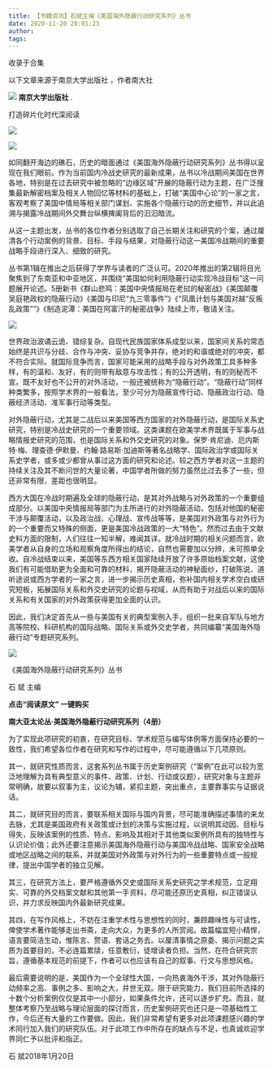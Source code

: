 ```yaml
---
title: 【书籍资讯】石斌主编《美国海外隐蔽行动研究系列》丛书
date: 2020-11-20 20:01:23
author: 
tags: 
---
```



收录于合集

以下文章来源于南京大学出版社 ，作者南大社

![](/images/1779/2.png) **南京大学出版社** .

打造碎片化时代深阅读

![](/images/1779/3.jpeg)

![](/images/1779/4.jpeg)

  

如同翻开海边的礁石，历史的暗面通过《美国海外隐蔽行动研究系列》丛书得以呈现在我们眼前。作为当前国内冷战史研究的最新成果，丛书以冷战期间美国在世界各地，特别是在过去研究中被忽略的“边缘区域”开展的隐蔽行动为主题，在广泛搜集最新解密档案及相关人物回忆等材料的基础上，打破“美国中心论”的一家之言，客观考察了美国中情局等相关部门谋划、实施各个隐蔽行动的历史细节，并以此追溯与揭露冷战期间外交舞台纵横捭阖背后的汩汩暗流。  

  

从这一主题出发，丛书的各位作者分别选取了自己长期关注和研究的个案，通过厘清各个行动案例的背景、目标、手段与结果，对隐蔽行动这一美国冷战期间的重要战略手段进行深入、细致的研究。

  

丛书第1辑在推出之后获得了学界与读者的广泛认可。2020年推出的第2辑将目光聚焦到了东南亚和中亚地区，并围绕“美国如何利用隐蔽行动实现冷战目标”这一问题展开论述。5册新书《群山悲鸣：美国中央情报局在老挝的秘密战》《美国颠覆吴庭艳政权的隐蔽行动》《美国与印尼“九三零事件”》《“凤凰计划与美国对越“反叛乱政策””》《制造泥潭：美国在阿富汗的秘密战争》陆续上市，敬请关注。

  

![](/images/1779/5.jpeg)

  

世界政治波谲云诡、错综复杂。自现代民族国家体系成型以来，国家间关系的常态始终是共识与分歧、合作与冲突、妥协与竞争并存，绝对的和谐或绝对的冲突，都不符合实际。就国际竞争而言，国家可能采用的战略手段与对外政策工具多种多样，有的温和、友好，有的则带有敌意与攻击性；有的公开透明，有的则秘而不宣。既不友好也不公开的对外活动，一般还被统称为“隐蔽行动”。“隐蔽行动”同样种类繁多，按照学术界的一般看法，至少可分为隐蔽宣传行动、隐蔽政治行动、隐蔽经济活动、准军事行动等类型。

  

对外隐蔽行动，尤其是二战后以来美国等西方国家的对外隐蔽行动，是国际关系史研究，特别是冷战史研究的一个重要领域。这类课题在欧美学术界既属于军事与战略情报史研究的范围，也是国际关系和外交史研究的对象。保罗·肯尼迪、厄内斯特·梅、理查德·伊默曼、约翰·路易斯·加迪斯等著名战略学、国际政治学或国际关系史学者，或多或少都曾从事过这方面的研究和论述。较之西方学者对这一主题的持续关注及其不断问世的大量论著，中国学者所做的努力虽然比过去多了一些，但还非常有限，差距也很明显。

  

西方大国在冷战时期遍及全球的隐蔽行动，是其对外战略与对外政策的一个重要组成部分。以美国中央情报局等部门为主所进行的对外隐蔽活动，包括对他国的秘密干涉与颠覆活动，以及政治战、心理战、宣传战等等，是美国对外政策与对外行为的一个重要而又特殊的侧面，更是美国冷战政策的一大“特色”。然而过去由于文献史料方面的限制，人们往往一知半解，难闻其详。就冷战时期的相关问题而言，欧美学者从自身的立场和观察角度所得出的结论，自然也需要加以分辨，未可照单全收。自冷战结束以来，美国等东西方相关国家陆续开放了许多原始档案文献，这使我们有可能借助更为全面和可靠的材料，揭开隐蔽活动的神秘面纱，打破陈说、道听途说或西方学者的一家之言，进一步揭示历史真相，弥补国内相关学术空白或研究短板，拓展国际关系和外交史研究的论题与视域，从而有助于对战后以来的国际关系和有关国家的对外政策获得更加全面的认识。

  

因此，我们决定首先从一些与美国有关的典型案例入手，组织一批来自军队与地方高等院校、科研机构的国际战略、国际关系或外交史学者，共同编纂“美国海外隐蔽行动”专题研究系列。

  

![](/images/1779/6.jpeg)

《美国海外隐蔽行动研究系列》丛书

石 斌 主编

 **点击“阅读原文” 一键购买**

 **南大亚太论丛·美国海外隐蔽行动研究系列（4册）**

  

为了实现此项研究的初衷，在研究目标、学术规范与编写体例等方面保持必要的一致性，我们希望各位作者在研究和写作的过程中，尽可能遵循以下几项原则。

  

其一，就研究性质而言，这套系列丛书属于历史案例研究（“案例”在此可以较为宽泛地理解为具有典型意义的事件、政策、计划、行动或议题），研究对象与主题非常明确，故要以叙事为主，议论为辅，紧扣主题，突出重点，主要靠事实与证据说话。

  

其二，就研究目的而言，要联系相关国际与国内背景，尽可能准确描述事情的来龙去脉，尤其是美国政府有关政策或计划的决策与实施过程，以说明其动因、目标与得失，反映该案例的性质、特点、影响及其相对于其他类似案例所具有的独特性与认识论价值；此外还要注意揭示美国海外隐蔽行动与美国冷战战略、国家安全战略或地区战略之间的联系，并就美国对外政策与对外行为的一些重要特点或一般规律，提出中国学者的独立见解。

  

其三，在研究方法上，要严格遵循外交史或国际关系史研究之学术规范，立足翔实、可靠的外交档案文献和其他第一手资料，尽可能还原历史真相，纠正错误认识，并力求反映国内外最新研究成果。

  

其四，在写作风格上，不妨在注重学术性与思想性的同时，兼顾趣味性与可读性，俾使学术著作能够走出书斋，走向大众，为更多的人所赏阅。故篇幅宜短小精悍，语言要简洁生动，惟陈言、赘语、套话之务去。以厘清事情之原委、揭示问题之实质为首要目的，不必连篇累牍，任意敷衍，徒增读者负担。当然，在符合研究宗旨，遵循基本规范的前提下，作者可以也应该有自己的叙事、行文与思想风格。

  

最后需要说明的是，美国作为一个全球性大国，一向热衷海外干涉，其对外隐蔽行动频率之高、事例之多、影响之大，并世无双。限于研究能力，我们目前所选择的十数个分析案例仅仅是其中一小部分，如果条件允许，还可以逐步扩充。而且，就整体考察乃至战略与理论层面的探讨而言，历史案例研究也还只是一项基础性工作，今后还有大量的工作要做。因此，我们非常希望有更多对此项课题感兴趣的学术同行加入我们的研究队伍。对于此项工作中所存在的缺点与不足，也真诚欢迎学界同仁予以批评和指正。

石 斌2018年1月20日

